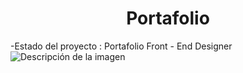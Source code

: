 <h1 align="center"> Portafolio</h1>

-Estado del proyecto : Portafolio Front - End Designer
![Descripción de la imagen](imageness/capturaportafolio.png)
